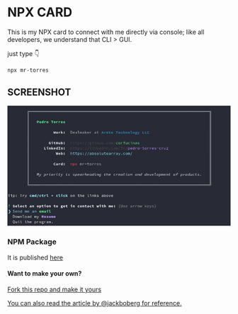 # NPX CARD

This is my NPX card to connect with me directly via console; like all developers, we understand that CLI > GUI.

just type 👇

```bash
npx mr-torres
```

## SCREENSHOT

![image](https://raw.githubusercontent.com/Corfucinas/mr-torres/master/media/screenshot.png "program-output")

### NPM Package

It is published [here](https://www.npmjs.com/package/mr-torres "npm-package-website")

#### Want to make your own?

[Fork this repo and make it yours](https://github.com/Corfucinas/mr-torres/ "github-repo")

[You can also read the article by @jackboberg for reference.](https://studioelsa.se/blog/open-source-oss-npx-business-card/ "npx-article")
